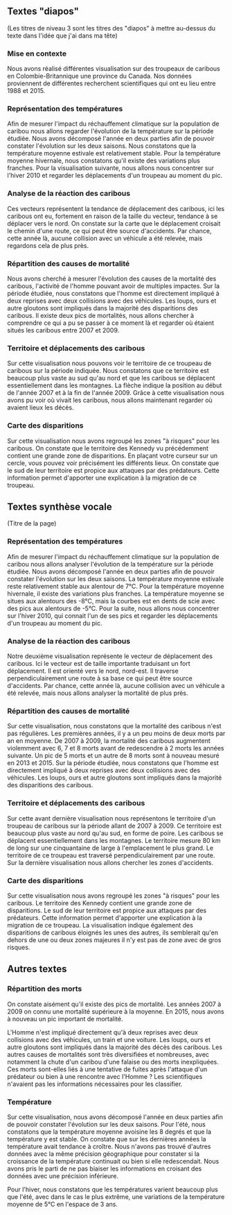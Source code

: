 ## Textes "diapos"

(Les titres de niveau 3 sont les titres des "diapos" à mettre au-dessus du texte dans l'idée que j'ai dans ma tête)
### Mise en contexte

Nous avons réalisé différentes visualisation sur des troupeaux de caribous en Colombie-Britannique une province du Canada. Nos données proviennent de différentes recherchent scientifiques qui ont eu lieu entre 1988 et 2015.

### Représentation des températures

Afin de mesurer l'impact du réchauffement climatique sur la population de caribou nous allons regarder l'évolution de la température sur la période étudiée. Nous avons décomposé l'année en deux parties afin de pouvoir constater l'évolution sur les deux saisons. Nous constatons que la température moyenne estivale est relativement stable. Pour la température moyenne hivernale, nous constatons qu'il existe des variations plus franches. Pour la visualisation suivante, nous allons nous concentrer sur l'hiver 2010 et regarder les déplacements d'un troupeau au moment du pic. 

### Analyse de la réaction des caribous

Ces vecteurs représentent la tendance de déplacement des caribous, ici les caribous ont eu, fortement en raison de la taille du vecteur, tendance à se déplacer vers le nord. On constate sur la carte que le déplacement croisait le chemin d'une route, ce qui peut être source d'accidents. Par chance, cette année là, aucune collision avec un véhicule a été relevée, mais regardons cela de plus près.

### Répartition des causes de mortalité

Nous avons cherché à mesurer l'évolution des causes de la mortalité des caribous, l'activité de l'homme pouvant avoir de multiples impactes. Sur la période étudiée, nous constatons que l'homme est directement impliqué à deux reprises avec deux collisions avec des véhicules. Les loups, ours et autre gloutons sont impliqués dans la majorité des disparitions des caribous. Il existe deux pics de mortalités, nous allons chercher à comprendre ce qui a pu se passer à ce moment là et regarder où étaient situés les caribous entre 2007 et 2009. 

### Territoire et déplacements des caribous

Sur cette visualisation nous pouvons voir le territoire de ce troupeau de caribous sur la période indiquée. Nous constatons que ce territoire est beaucoup plus vaste au sud qu'au nord et que les caribous se déplacent essentiellement dans les montagnes. La flèche indique la position au début de l'année 2007 et à la fin de l'année 2009. Grâce à cette visualisation nous avons pu voir où vivait les caribous, nous allons maintenant regarder où avaient lieux les décès.

### Carte des disparitions

Sur cette visualisation nous avons regroupé les zones "à risques" pour les caribous. On constate que le territoire des Kennedy vu précédemment contient une grande zone de disparitions. En plaçant votre curseur sur un cercle, vous pouvez voir précisément les différents lieux. On constate que le sud de leur territoire est propice aux attaques par des prédateurs. Cette information permet d'apporter une explication à la migration de ce troupeau. 

## Textes synthèse vocale

(Titre de la page)
### Représentation des températures

Afin de mesurer l'impact du réchauffement climatique sur la population de caribou nous allons analyser l'évolution de la température sur la période étudiée. Nous avons décomposé l'année en deux parties afin de pouvoir constater l'évolution sur les deux saisons. La température moyenne estivale reste relativement stable aux alentour de 7°C. Pour la température moyenne hivernale, il existe des variations plus franches. La température moyenne se situes aux alentours des -8°C, mais la courbes est en dents de scie avec des pics aux alentours de -5°C. Pour la suite, nous allons nous concentrer sur l'hiver 2010, qui connait l'un de ses pics et regarder les déplacements d'un troupeau au moment du pic. 

### Analyse de la réaction des caribous

Notre deuxième visualisation représente le vecteur de déplacement des caribous. Ici le vecteur est de taille importante traduisant un fort déplacement. Il est orienté vers le nord, nord-est. Il traverse perpendiculairement une route à sa base ce qui peut être source d'accidents. Par chance, cette année là, aucune collision avec un véhicule a été relevée, mais nous allons analyser la mortalité de plus près.

### Répartition des causes de mortalité

Sur cette visualisation, nous constatons que la mortalité des caribous n'est pas régulières. Les premières années, il y a un peu moins de deux morts par an en moyenne. De 2007 à 2009, la mortalité des caribous augmentent violemment avec 6, 7 et 8 morts avant de redescendre à 2 morts les années suivante. Un pic de 5 morts et un autre de 8 morts sont à nouveau mesuré en 2013 et 2015. Sur la période étudiée, nous constatons que l'homme est directement impliqué à deux reprises avec deux collisions avec des véhicules. Les loups, ours et autre gloutons sont impliqués dans la majorité des disparitions des caribous.

### Territoire et déplacements des caribous

Sur cette avant dernière visualisation nous représentons le territoire d'un troupeau de caribous sur la période allant de 2007 à 2009. Ce territoire est beaucoup plus vaste au nord qu'au sud, en forme de poire. Les caribous se déplacent essentiellement dans les montagnes. Le territoire mesure 80 km de long sur une cinquantaine de large à l'emplacement le plus grand. Le territoire de ce troupeau est traversé perpendiculairement par une route. Sur la dernière visualisation nous allons chercher les zones d'accidents.

### Carte des disparitions

Sur cette visualisation nous avons regroupé les zones "à risques" pour les caribous. Le territoire des Kennedy contient une grande zone de disparitions. Le sud de leur territoire est propice aux attaques par des prédateurs. Cette information permet d'apporter une explication à la migration de ce troupeau. La visualisation indique également des disparitions de caribous éloignés les unes des autres, ils semblerait qu'en dehors de une ou deux zones majeures il n'y est pas de zone avec de gros risques.


## Autres textes

### Répartition des morts

On constate aisément qu'il existe des pics de mortalité. Les années 2007 à 2009 on connu une mortalité supérieure à la moyenne. En 2015, nous avons à nouveau un pic important de mortalité. 

L'Homme n'est impliqué directement qu'à deux reprises avec deux collisions avec des véhicules, un train et une voiture. 
Les loups, ours et autre gloutons sont impliqués dans la majorité des décès des caribous. Les autres causes de mortalités sont très diversifiées et nombreuses, avec notamment la chute d'un caribou d'une falaise ou des morts inexpliquées. Ces morts sont-elles liés à une tentative de fuites après l'attaque d'un prédateur ou bien à une rencontre avec l'Homme ? Les scientifiques n'avaient pas les informations nécessaires pour les classifier.

### Température

Sur cette visualisation, nous avons décomposé l'année en deux parties afin de pouvoir constater l'évolution sur les deux saisons. Pour l'été, nous constatons que la température moyenne avoisine les 8 degrés et que la température y est stable. On constate que sur les dernières années la température avait tendance à croître. Nous n'avons pas trouvé d'autres données avec la même précision géographique pour constater si la croissance de la température continuait ou bien si elle redescendait. Nous avons pris le parti de ne pas biaiser les informations en croisant des données avec une précision inférieure. 

Pour l'hiver, nous constatons que les températures varient beaucoup plus que l'été, avec dans le cas le plus extrême, une variations de la température moyenne de 5°C en l'espace de 3 ans.